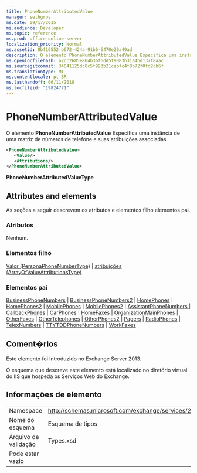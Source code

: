 ```yaml
---
title: PhoneNumberAttributedValue
manager: sethgros
ms.date: 09/17/2015
ms.audience: Developer
ms.topic: reference
ms.prod: office-online-server
localization_priority: Normal
ms.assetid: 8bf16552-b672-424a-91b6-6470e20a49ad
description: O elemento PhoneNumberAttributedValue Especifica uma instância de uma matriz de números de telefone e suas atribuições associadas.
ms.openlocfilehash: a2cc2685e804b3bf6dd5f9083b31a4bd137f8aac
ms.sourcegitcommit: 34041125dc8c5f993b21cebfc4f8b72f0fd2cb6f
ms.translationtype: MT
ms.contentlocale: pt-BR
ms.lasthandoff: 06/11/2018
ms.locfileid: "19824771"
---
```

# <a name="phonenumberattributedvalue"></a>PhoneNumberAttributedValue

O elemento **PhoneNumberAttributedValue** Especifica uma instância de uma matriz de números de telefone e suas atribuições associadas. 
  
```XML
<PhoneNumberAttributedValue>
   <Value/>
   <Attributions/>
</PhoneNumberAttributedValue>
```

 **PhoneNumberAttributedValueType**
## <a name="attributes-and-elements"></a>Attributes and elements

As seções a seguir descrevem os atributos e elementos filho elementos pai.
  
### <a name="attributes"></a>Atributos

Nenhum.
  
### <a name="child-elements"></a>Elementos filho

[Valor (PersonaPhoneNumberType)](value-personaphonenumbertype.md) | [atribuições (ArrayOfValueAttributionsType)](attributions-arrayofvalueattributionstype.md)
  
### <a name="parent-elements"></a>Elementos pai

[BusinessPhoneNumbers](businessphonenumbers.md) | [BusinessPhoneNumbers2](businessphonenumbers2.md) | [HomePhones](homephones.md) | [HomePhones2](homephones2.md) | [MobilePhones](mobilephones.md) | [MobilePhones2](mobilephones2.md) | [AssistantPhoneNumbers ](assistantphonenumbers.md)  |  [CallbackPhones](callbackphones.md) | [CarPhones](carphones.md) | [HomeFaxes](homefaxes.md) | [OrganizationMainPhones](organizationmainphones.md) | [OtherFaxes](otherfaxes.md) | [OtherTelephones](othertelephones.md)  |  [OtherPhones2](otherphones2.md) | [Pagers](pagers.md) | [RadioPhones](radiophones.md) | [TelexNumbers](telexnumbers.md) | [TTYTDDPhoneNumbers](ttytddphonenumbers.md) | [WorkFaxes](workfaxes.md)
  
## <a name="remarks"></a>Coment�rios

Este elemento foi introduzido no Exchange Server 2013.
  
O esquema que descreve este elemento está localizado no diretório virtual do IIS que hospeda os Serviços Web do Exchange.
  
## <a name="element-information"></a>Informações de elemento

|||
|:-----|:-----|
|Namespace  <br/> |http://schemas.microsoft.com/exchange/services/2006/types  <br/> |
|Nome do esquema  <br/> |Esquema de tipos  <br/> |
|Arquivo de validação  <br/> |Types.xsd  <br/> |
|Pode estar vazio  <br/> ||
   

